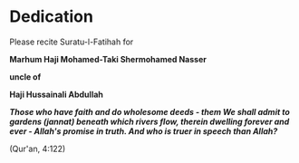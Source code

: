 Dedication
==========

Please recite Suratu-l-Fatihah for

**Marhum Haji Mohamed-Taki Shermohamed Nasser**

**uncle of**

**Haji Hussainali Abdullah**

***Those who have faith and do wholesome deeds - them We shall admit to
gardens (jannat) beneath which rivers flow, therein dwelling forever and
ever - Allah's promise in truth. And who is truer in speech than
Allah?***

(Qur'an, 4:122)


